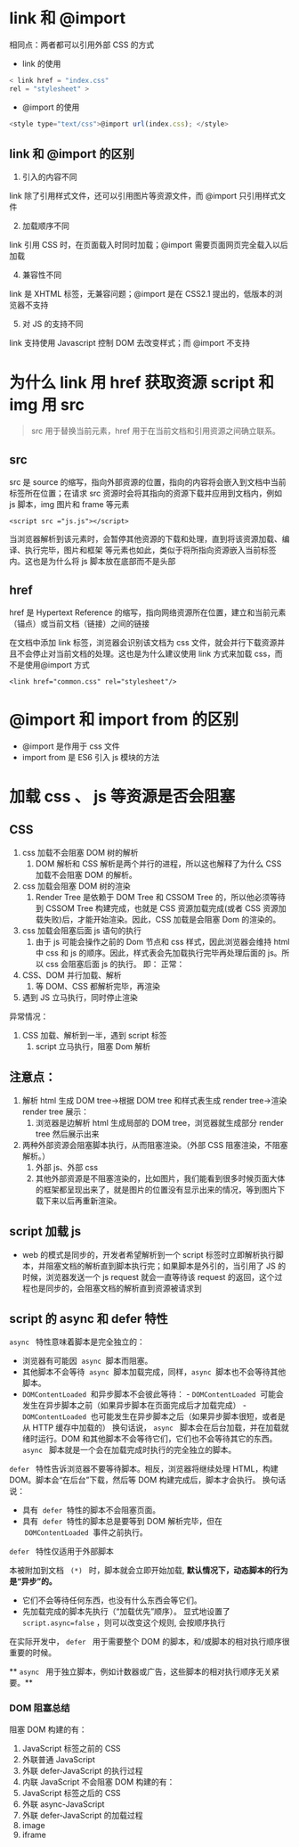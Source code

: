 # link 和 @import

相同点：两者都可以引用外部 CSS 的方式

- link 的使用

```js
< link href = "index.css"
rel = "stylesheet" >
```

- @import 的使用

```js
<style type="text/css">@import url(index.css); </style>
```

## link 和 @import 的区别

1. 引入的内容不同

link 除了引用样式文件，还可以引用图片等资源文件，而 @import 只引用样式文件

2. 加载顺序不同

link 引用 CSS 时，在页面载入时同时加载；@import 需要页面网页完全载入以后加载

4. 兼容性不同

link 是 XHTML 标签，无兼容问题；@import 是在 CSS2.1 提出的，低版本的浏览器不支持

5. 对 JS 的支持不同

link 支持使用 Javascript 控制 DOM 去改变样式；而 @import 不支持

# 为什么 link 用 href 获取资源 script 和 img 用 src

> src 用于替换当前元素，href 用于在当前文档和引用资源之间确立联系。

## src

src 是 source 的缩写，指向外部资源的位置，指向的内容将会嵌入到文档中当前标签所在位置；在请求 src 资源时会将其指向的资源下载并应用到文档内，例如 js 脚本，img 图片和 frame 等元素

`<script src ="js.js"></script>`

​ 当浏览器解析到该元素时，会暂停其他资源的下载和处理，直到将该资源加载、编译、执行完毕，图片和框架 等元素也如此，类似于将所指向资源嵌入当前标签内。这也是为什么将 js 脚本放在底部而不是头部

## href

href 是 Hypertext Reference 的缩写，指向网络资源所在位置，建立和当前元素（锚点）或当前文档（链接）之间的链接

在文档中添加 link 标签，浏览器会识别该文档为 css 文件，就会并行下载资源并且不会停止对当前文档的处理。这也是为什么建议使用 link 方式来加载 css，而不是使用@import 方式

`<link href="common.css" rel="stylesheet"/>`

# @import 和 import from 的区别

- @import 是作用于 css 文件
- import from 是 ES6 引入 js 模块的方法

# 加载 css 、 js 等资源是否会阻塞

## CSS

1. css 加载不会阻塞 DOM 树的解析
   1. DOM 解析和 CSS 解析是两个并行的进程，所以这也解释了为什么 CSS 加载不会阻塞 DOM 的解析。
2. css 加载会阻塞 DOM 树的渲染
   1. Render Tree 是依赖于 DOM Tree 和 CSSOM Tree 的，所以他必须等待到 CSSOM Tree 构建完成，也就是 CSS 资源加载完成(或者 CSS 资源加载失败)后，才能开始渲染。因此，CSS 加载是会阻塞 Dom 的渲染的。
3. css 加载会阻塞后面 js 语句的执行
   1. 由于 js 可能会操作之前的 Dom 节点和 css 样式，因此浏览器会维持 html 中 css 和 js 的顺序。因此，样式表会先加载执行完毕再处理后面的 js。所以 css 会阻塞后面 js 的执行。
      即：
      正常：
4. CSS、DOM 并行加载、解析
   1. 等 DOM、CSS 都解析完毕，再渲染
5. 遇到 JS 立马执行，同时停止渲染

异常情况：

1. CSS 加载、解析到一半，遇到 script 标签
   1. script 立马执行，阻塞 Dom 解析

## 注意点：

1. 解析 html 生成 DOM tree->根据 DOM tree 和样式表生成 render tree->渲染 render tree 展示：
   1. 浏览器是边解析 html 生成局部的 DOM tree，浏览器就生成部分 render tree 然后展示出来
2. 两种外部资源会阻塞脚本执行，从而阻塞渲染。（外部 CSS 阻塞渲染，不阻塞解析。）
   1. 外部 js、外部 css
   2. 其他外部资源是不阻塞渲染的，比如图片，我们能看到很多时候页面大体的框架都呈现出来了，就是图片的位置没有显示出来的情况，等到图片下载下来以后再重新渲染。

## script 加载 js

- web 的模式是同步的，开发者希望解析到一个 script 标签时立即解析执行脚本，并阻塞文档的解析直到脚本执行完；如果脚本是外引的，当引用了 JS 的时候，浏览器发送一个 js request 就会一直等待该 request 的返回，这个过程也是同步的，会阻塞文档的解析直到资源被请求到

## script 的 async 和 defer 特性

`async`   特性意味着脚本是完全独立的：

- 浏览器有可能因  `async`  脚本而阻塞。
- 其他脚本不会等待  `async`  脚本加载完成，同样，`async`  脚本也不会等待其他脚本。
- `DOMContentLoaded`  和异步脚本不会彼此等待： - `DOMContentLoaded`  可能会发生在异步脚本之前（如果异步脚本在页面完成后才加载完成） - `DOMContentLoaded`  也可能发生在异步脚本之后（如果异步脚本很短，或者是从 HTTP 缓存中加载的）
  换句话说， `async`   脚本会在后台加载，并在加载就绪时运行。DOM 和其他脚本不会等待它们，它们也不会等待其它的东西。 `async`   脚本就是一个会在加载完成时执行的完全独立的脚本。

`defer`   特性告诉浏览器不要等待脚本。相反，浏览器将继续处理 HTML，构建 DOM。脚本会“在后台”下载，然后等 DOM 构建完成后，脚本才会执行。
换句话说：

- 具有  `defer`  特性的脚本不会阻塞页面。
- 具有  `defer`  特性的脚本总是要等到 DOM 解析完毕，但在  `DOMContentLoaded`  事件之前执行。

`defer`   特性仅适用于外部脚本

本被附加到文档   `(*)`   时，脚本就会立即开始加载, **默认情况下，动态脚本的行为是“异步”的。**

- 它们不会等待任何东西，也没有什么东西会等它们。
- 先加载完成的脚本先执行（“加载优先”顺序）。
  显式地设置了   `script.async=false` ，则可以改变这个规则, 会按顺序执行

在实际开发中， `defer`   用于需要整个 DOM 的脚本，和/或脚本的相对执行顺序很重要的时候。

** `async`   用于独立脚本，例如计数器或广告，这些脚本的相对执行顺序无关紧要。**

### DOM 阻塞总结

阻塞 DOM 构建的有：

1. JavaScript 标签之前的 CSS
2. 外联普通 JavaScript
3. 外联 defer-JavaScript 的执行过程
4. 内联 JavaScript
   不会阻塞 DOM 构建的有：
5. JavaScript 标签之后的 CSS
6. 外联 async-JavaScript
7. 外联 defer-JavaScript 的加载过程
8. image
9. iframe
